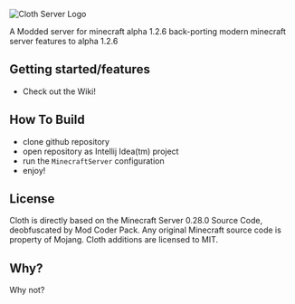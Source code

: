 ![Cloth Server Logo](https://github.com/Luminoso-256/Cloth-Server/blob/main/Cloth_logo.png)


A Modded server  for  minecraft alpha 1.2.6 back-porting modern minecraft server features to alpha 1.2.6

## Getting started/features

- Check out the Wiki!

## How To Build
 - clone github repository
 - open repository as Intellij Idea(tm) project
 - run the `MinecraftServer` configuration
 - enjoy!

## License

Cloth is directly based on the Minecraft Server 0.28.0 Source Code, deobfuscated by Mod Coder Pack. Any original Minecraft source code is property of Mojang. Cloth additions are licensed to MIT.

## Why?

Why not?

